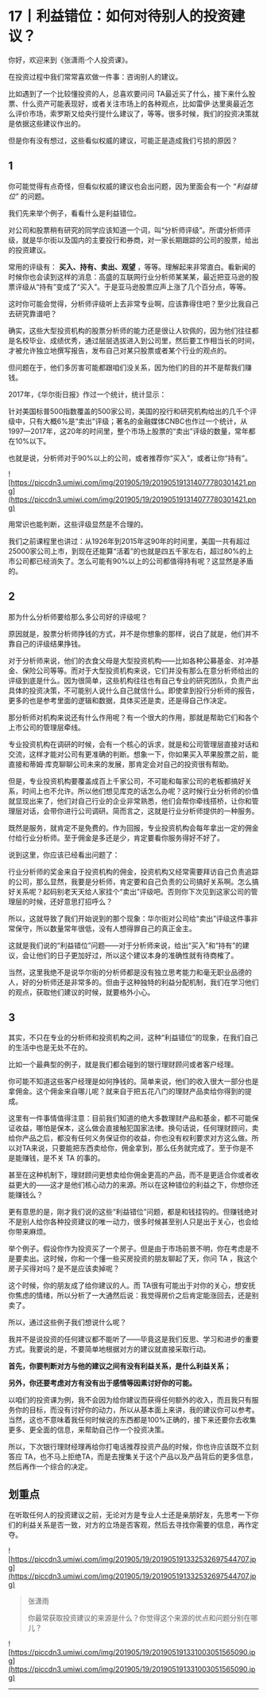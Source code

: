 # 17丨利益错位：如何对待别人的投资建议？

你好，欢迎来到《张潇雨·个人投资课》。

在投资过程中我们常常喜欢做一件事：咨询别人的建议。

比如遇到了一个比较懂投资的人，总喜欢要问问 TA最近买了什么，接下来什么股票、什么资产可能表现好，或者关注市场上的各种观点，比如雷伊·达里奥最近怎么评价市场，索罗斯又给央行提什么建议了，等等。很多时候，我们的投资决策就是依据这些建议作出的。

但是你有没有想过，这些看似权威的建议，可能正是造成我们亏损的原因？

## 1

你可能觉得有点奇怪，但看似权威的建议也会出问题，因为里面会有一个 *“利益错位”* 的问题。

我们先来举个例子，看看什么是利益错位。

对公司和股票稍有研究的同学应该知道一个词，叫“分析师评级”。所谓分析师评级，就是华尔街以及国内的主要投行和券商，对一家长期跟踪的公司的股票，给出的投资建议。

常用的评级有： **买入、持有、卖出、观望** ，等等。理解起来非常直白。看新闻的时候你也会读到这样的消息：高盛的互联网行业分析师某某某，最近把亚马逊的股票评级从“持有”变成了“买入”。于是亚马逊股票应声上涨了几个百分点，等等。

这时你可能会觉得，分析师评级听上去非常专业啊，应该靠得住吧？至少比我自己去研究靠谱吧？

确实，这些大型投资机构的股票分析师的能力还是很让人钦佩的，因为他们往往都是名校毕业、成绩优秀，通过层层选拔进入到公司里，然后要工作相当长的时间，才被允许独立地撰写报告，发布自己对某只股票或者某个行业的观点的。

但问题在于，他们多厉害可能都跟咱们没关系，因为他们的目的并不是帮我们赚钱。

2017年，《华尔街日报》作过一个统计，统计显示：

针对美国标普500指数覆盖的500家公司，美国的投行和研究机构给出的几千个评级中，只有大概6%是“卖出”评级；著名的金融媒体CNBC也作过一个统计，从1997—2017年，这20年的时间里，整个市场上股票的“卖出”评级的数量，常年都在10%以下。

也就是说，分析师对于90%以上的公司，或者推荐你“买入”，或者让你“持有”。

![https://piccdn3.umiwi.com/img/201905/19/201905191314077780301421.png](https://piccdn3.umiwi.com/img/201905/19/201905191314077780301421.png)

用常识也能判断，这些评级显然是不合理的。

我们之前课程里也讲过：从1926年到2015年这90年的时间里，美国一共有超过25000家公司上市，到现在还能算“活着”的也就是四五千家左右，超过80%的上市公司都已经消失了。怎么可能有90%以上的公司都值得持有呢？这显然是矛盾的。

## 2

那为什么分析师要给那么多公司好的评级呢？

原因就是，股票分析师挣钱的方式，并不是你想象的那样，说白了就是，他们并不靠自己的评级结果挣钱。

对于分析师来说，他们的衣食父母是大型投资机构——比如各种公募基金、对冲基金、保险公司等等。而对于大型投资机构来说，它们并没有那么在意分析师给出的评级到底是什么。因为很简单，这些机构往往也有自己专业的研究团队，负责产出具体的投资决策，不可能别人说什么自己就信什么。即使拿到投行分析师的报告，更多的也是参考里面的逻辑和数据，具体买还是卖，还是得自己作决定。

那分析师对机构来说还有什么作用呢？有一个很大的作用，那就是帮助它们和各个上市公司的管理层牵线。

专业投资机构在调研的时候，会有一个核心的诉求，就是和公司管理层直接对话和交流，这样才能对公司有更准确的判断。想象一下，你如果买入苹果股票之前，能直接和蒂姆·库克聊聊公司未来的发展，那肯定会对自己的投资很有帮助。

但是，专业投资机构要覆盖成百上千家公司，不可能和每家公司的老板都搞好关系，时间上也不允许。所以他们想见库克的话怎么办呢？这时候行业分析师的价值就显现出来了，他们对自己行业的企业非常熟悉，他们会帮你牵线搭桥，让你和管理层对话，会带你进行公司调研。简而言之，这就是行业分析师提供的一种服务。

既然是服务，就肯定不是免费的。作为回报，专业投资机构会每年拿出一定的佣金付给行业分析师。至于佣金是多还是少，肯定要看你服务得好不好了。

说到这里，你应该已经看出问题了：

行业分析师的奖金来自于投资机构的佣金，投资机构又经常需要拜访自己负责追踪的公司，那么显然，我要是分析师，肯定要和自己负责的公司搞好关系啊。怎么搞好关系呢？起码别老天天给人家挂个“卖出”评级吧。否则你下次见到这家公司的管理层的时候，还好意思打招呼么？

所以，这就导致了我们开始说到的那个现象：华尔街对公司给“卖出”评级这件事非常保守，所以数量常年很低，没有人想得罪自己的真正金主。

这就是我们说的“利益错位”问题——对于分析师来说，给出“买入”和“持有”的建议，会让他们的日子更加好过，所以这个建议本身的准确性就有待商榷了。

当然，这里我绝不是说华尔街的分析师都是没有独立思考能力和毫无职业品德的人，好的分析师还是非常多的。但由于这种独特的利益分配机制，我们在学习他们的观点，获取他们建议的时候，就要格外小心。

## 3

其实，不只在专业的分析师和投资机构之间，这种“利益错位”的现象，在我们自己的生活中也是无处不在的。

比如一个最典型的例子，就是我们都会碰到的银行理财顾问或者客户经理。

你可能不知道这些客户经理是如何挣钱的。简单来说，他们的收入很大一部分也是拿佣金。这个佣金来自哪儿呢？就来自于把五花八门的理财产品卖给你得到的提成。

这里有一件事情值得注意：目前我们知道的绝大多数理财产品和基金，都不可能保证收益，哪怕是保本，这么做会直接触犯国家法律。换句话说，任何理财顾问，卖给你产品之后，都没有任何义务保证你的收益，你也没有权利要求对方这么做。所以对TA来说，只要能把东西卖给你，佣金拿到，那么任务就完成了。至于你是不是能赚钱，是不关 TA 的事的。

甚至在这种机制下，理财顾问更想卖给你佣金更高的产品，而不是更适合你或者收益更大的——这才是他们核心动力的来源。所以在这种错位的利益之下，你想你还能赚钱么？

更有意思的是，刚才我们说的这些“利益错位”问题，都是和钱挂钩的。但赚钱绝对不是别人给你各种投资建议的唯一动力，很多时候甚至别人只是出于关心，也会给你带来麻烦。

举个例子。假设你作为投资买了一个房子。但是由于市场前景不明，你在考虑是不是要卖出。这时候，你和一个懂一些买房投资的朋友聊起了天，你问 TA ，我这个房子买得对吗？是不是应该卖掉呢？

这个时候，你的朋友成了给你建议的人。而 TA很有可能出于对你的关心，想安抚你焦虑的情绪，所以分析了一大通然后说：我觉得房价之后肯定能涨回去，还是别卖了。

所以，通过这些例子我们想说什么呢？

我并不是说投资的任何建议都不能听了——毕竟这是我们反思、学习和进步的重要方式。我要说的是，不要简单地根据对方的建议就直接采取行动。

 **首先，你要判断对方与他的建议之间有没有利益关系，是什么利益关系；**

 **另外，你还要考虑对方有没有出于感情等因素讨好你的可能。**

以咱们的投资课为例，我不会因为给你建议而获得任何额外的收入，而且我只有服务你的目标，而没有讨好你的动力，所以从基本面上来讲，我的建议你可以参考。当然，这也不意味着我任何时候说的东西都是100%正确的，接下来还要你去收集更多、更全面的信息，来帮助自己作一个投资决策。

所以，下次银行理财经理再给你打电话推荐投资产品的时候，你也许应该既不立刻答应 TA，也不马上拒绝TA，而是去搜集关于这个产品以及产品背后的更多信息，然后再作一个综合的决定。

## 划重点

在听取任何人的投资建议之前，无论对方是专业人士还是亲朋好友，先思考一下你们的利益关系是否一致，对方的立场是否客观，然后去寻找你需要的信息，再作定夺。

![https://piccdn3.umiwi.com/img/201905/19/201905191332532697544707.jpg](https://piccdn3.umiwi.com/img/201905/19/201905191332532697544707.jpg)

> 张潇雨
> 
> 你最常获取投资建议的来源是什么？你觉得这个来源的优点和问题分别在哪儿？

![https://piccdn3.umiwi.com/img/201905/19/201905191331003051565090.jpg](https://piccdn3.umiwi.com/img/201905/19/201905191331003051565090.jpg)

---
